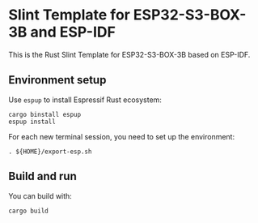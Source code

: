 # Slint Template for ESP32-S3-BOX-3B and ESP-IDF

This is the Rust Slint Template for ESP32-S3-BOX-3B based on ESP-IDF.

## Environment setup

Use `espup` to install Espressif Rust ecosystem: 

```shell
cargo binstall espup
espup install
```

For each new terminal session, you need to set up the environment:

```shell
. ${HOME}/export-esp.sh
```

## Build and run

You can build with:

```
cargo build
```
